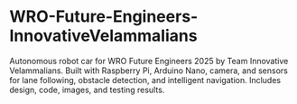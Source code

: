 # WRO-Future-Engineers-InnovativeVelammalians
Autonomous robot car for WRO Future Engineers 2025 by Team Innovative Velammalians. Built with Raspberry Pi, Arduino Nano, camera, and sensors for lane following, obstacle detection, and intelligent navigation. Includes design, code, images, and testing results.
